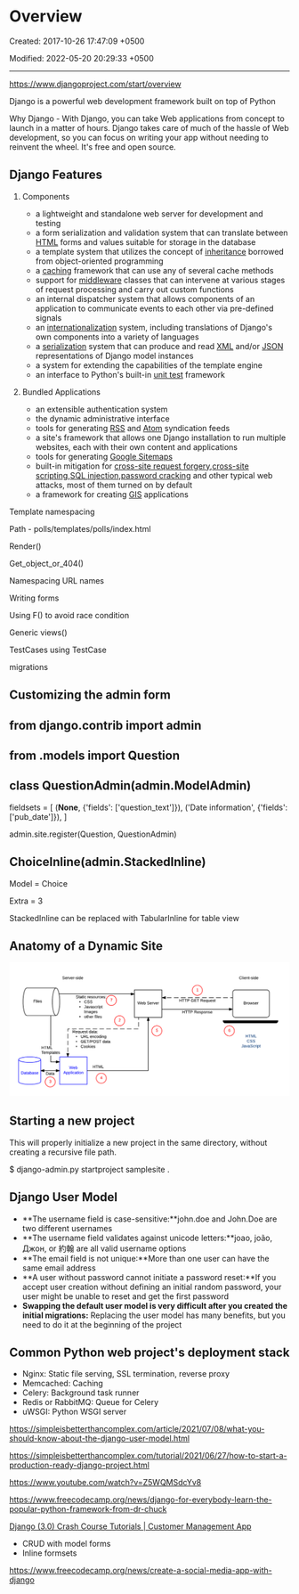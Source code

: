 # Overview

Created: 2017-10-26 17:47:09 +0500

Modified: 2022-05-20 20:29:33 +0500

---

<https://www.djangoproject.com/start/overview>

Django is a powerful web development framework built on top of Python

Why Django - With Django, you can take Web applications from concept to launch in a matter of hours. Django takes care of much of the hassle of Web development, so you can focus on writing your app without needing to reinvent the wheel. It's free and open source.

## Django Features

1. Components
    - a lightweight and standalone web server for development and testing
    - a form serialization and validation system that can translate between [HTML](https://en.wikipedia.org/wiki/HTML) forms and values suitable for storage in the database
    - a template system that utilizes the concept of [inheritance](https://en.wikipedia.org/wiki/Inheritance_(object-oriented_programming)) borrowed from object-oriented programming
    - a [caching](https://en.wikipedia.org/wiki/Web_cache) framework that can use any of several cache methods
    - support for [middleware](https://en.wikipedia.org/wiki/Middleware) classes that can intervene at various stages of request processing and carry out custom functions
    - an internal dispatcher system that allows components of an application to communicate events to each other via pre-defined signals
    - an [internationalization](https://en.wikipedia.org/wiki/Internationalization_and_localization) system, including translations of Django's own components into a variety of languages
    - a [serialization](https://en.wikipedia.org/wiki/Serialization) system that can produce and read [XML](https://en.wikipedia.org/wiki/XML) and/or [JSON](https://en.wikipedia.org/wiki/JSON) representations of Django model instances
    - a system for extending the capabilities of the template engine
    - an interface to Python's built-in [unit test](https://en.wikipedia.org/wiki/Unit_test) framework

2. Bundled Applications
    - an extensible authentication system
    - the dynamic administrative interface
    - tools for generating [RSS](https://en.wikipedia.org/wiki/RSS_(file_format)) and [Atom](https://en.wikipedia.org/wiki/Atom_(standard)) syndication feeds
    - a site's framework that allows one Django installation to run multiple websites, each with their own content and applications
    - tools for generating [Google Sitemaps](https://en.wikipedia.org/wiki/Google_Sitemaps)
    - built-in mitigation for [cross-site request forgery](https://en.wikipedia.org/wiki/Cross-site_request_forgery),[cross-site scripting](https://en.wikipedia.org/wiki/Cross-site_scripting),[SQL injection](https://en.wikipedia.org/wiki/SQL_injection),[password cracking](https://en.wikipedia.org/wiki/Password_cracking) and other typical web attacks, most of them turned on by default
    - a framework for creating [GIS](https://en.wikipedia.org/wiki/Geographic_information_system) applications

Template namespacing

Path - polls/templates/polls/index.html

Render()

Get_object_or_404()

Namespacing URL names

Writing forms

Using F() to avoid race condition

Generic views()

TestCases using TestCase

migrations

## Customizing the admin form

## from django.contrib import admin

## from .models import Question

## class QuestionAdmin(admin.ModelAdmin)

fieldsets = [
(**None**, {'fields': ['question_text']}),
('Date information', {'fields': ['pub_date']}),
]

admin.site.register(Question, QuestionAdmin)

## ChoiceInline(admin.StackedInline)

Model = Choice

Extra = 3

StackedInline can be replaced with TabularInline for table view

## Anatomy of a Dynamic Site

![image](media/Overview-image1.png)

## Starting a new project

This will properly initialize a new project in the same directory, without creating a recursive file path.

$ django-admin.py startproject samplesite .

## Django User Model

- **The username field is case-sensitive:**john.doe and John.Doe are two different usernames
- **The username field validates against unicode letters:**joao, joão, Джон, or 約翰 are all valid username options
- **The email field is not unique:**More than one user can have the same email address
- **A user without password cannot initiate a password reset:**If you accept user creation without defining an initial random password, your user might be unable to reset and get the first password
- **Swapping the default user model is very difficult after you created the initial migrations:** Replacing the user model has many benefits, but you need to do it at the beginning of the project

## Common Python web project's deployment stack

- Nginx: Static file serving, SSL termination, reverse proxy
- Memcached: Caching
- Celery: Background task runner
- Redis or RabbitMQ: Queue for Celery
- uWSGI: Python WSGI server

<https://simpleisbetterthancomplex.com/article/2021/07/08/what-you-should-know-about-the-django-user-model.html>

<https://simpleisbetterthancomplex.com/tutorial/2021/06/27/how-to-start-a-production-ready-django-project.html>

<https://www.youtube.com/watch?v=Z5WQMSdcYv8>

<https://www.freecodecamp.org/news/django-for-everybody-learn-the-popular-python-framework-from-dr-chuck>

[Django (3.0) Crash Course Tutorials | Customer Management App](https://www.youtube.com/playlist?list=PL-51WBLyFTg2vW-_6XBoUpE7vpmoR3ztO)

- CRUD with model forms
- Inline formsets

<https://www.freecodecamp.org/news/create-a-social-media-app-with-django>
